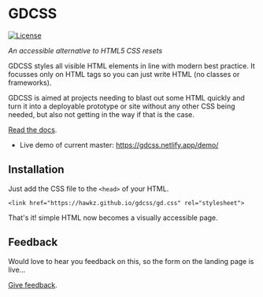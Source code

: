 # GDCSS

[![License](https://img.shields.io/badge/license-MIT-blue.svg)](https://github.com/hawkz/gdcss/blob/master/LICENSE)

*An accessible alternative to HTML5 CSS resets*

GDCSS styles all visible HTML elements in line with modern best practice.
It focusses only on HTML tags so you can just write HTML (no classes or frameworks).

GDCSS is aimed at projects needing to blast out some HTML quickly and turn it into a deployable prototype or site without any other CSS being needed, but also not getting in the way if that is the case.

[Read the docs](https://hawkz.github.io/gdcss/docs.html).

* Live demo of current master: https://gdcss.netlify.app/demo/

## Installation
Just add the CSS file to the `<head>` of your HTML.

    <link href="https://hawkz.github.io/gdcss/gd.css" rel="stylesheet">

That's it! simple HTML now becomes a visually accessible page.

## Feedback

Would love to hear you feedback on this, so the form on the landing page is live...

[Give feedback](https://hawkz.github.io/gdcss/).
